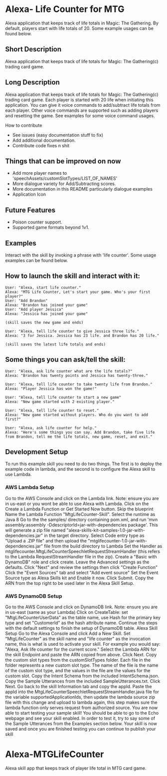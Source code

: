 # Alexa- Life Counter for MTG
Alexa application that keeps track of life totals in Magic: The Gathering.  By default, players start with life totals of 20.  Some example usages can be found below.

## Short Description
Alexa application that keeps track of life totals for Magic:  The Gathering(c) trading card game.

## Long Description
Alexa application that keeps track of life totals for Magic:  The Gathering(c) trading card game.  Each player is started with 20 life when initiating this application.  You can give it voice commands to add/subtract life totals from each player.  Other voice commands are supported such as adding players and resetting the game.  See examples for some voice command usages.

How to contribute
- See issues (easy documentation stuff to fix)
- Add additional documentation.
- Contribute code fixes n shit

## Things that can be improved on now
- Add more player names to 'speechAssets/customSlotTypes/LIST_OF_NAMES'
- More dialogue variety for Add/Subtracting scores.
- More documentation in this README particularly dialogue examples
- Application Icon

## Future Features

- Poison counter support.
- Supported game formats beyond 1v1.

## Examples

Interact with the skill by invoking a phrase with 'life counter'.  Some usage examples can be found below.

## How to launch the skill and interact with it:
    User: "Alexa, start life counter."
    Alexa: "MTG Life Counter, Let's start your game. Who's your first player?"
    User: "Add Brandon"
    Alexa: "Brandon has joined your game"
    User: "Add player Jessica"
    Alexa: "Jessica has joined your game"

    (skill saves the new game and ends)

    User: "Alexa, tell life counter to give Jessica three life."
    Alexa: "3 for Jessica. Jessica has 23 life. and Brandon has 20 life."

    (skill saves the latest life totals and ends)

## Some things you can ask/tell the skill:
    User: "Alexa, ask life counter what are the life totals?"
    Alexa: "Brandon has twenty points and Jessica has twenty-three."

    User: "Alexa, tell life counter to take twenty life from Brandon."
    Alexa: "Player Jessica has won the game!"

    User: "Alexa, tell life counter to start a new game"
    Alexa: "New game started with 2 existing player."

    User: "Alexa, tell life counter to reset."
    Alexa: "New game started without players. Who do you want to add first?"

    User: "Alexa, ask life counter for help."
    Alexa: "Here's some things you can say. Add Brandon, take five life from Brandon, tell me the life totals, new game, reset, and exit."

## Development Setup

To run this example skill you need to do two things. The first is to deploy the example code in lambda, and the second is to configure the Alexa skill to use Lambda.

### AWS Lambda Setup
Go to the AWS Console and click on the Lambda link. Note: ensure you are in us-east or you wont be able to use Alexa with Lambda.
Click on the Create a Lambda Function or Get Started Now button.
Skip the blueprint
Name the Lambda Function "MtgLifeCounter-Skill".
Select the runtime as Java 8
Go to the the samples/ directory containing pom.xml, and run 'mvn assembly:assembly -DdescriptorId=jar-with-dependencies package'. This will generate a zip file named "alexa-skills-kit-samples-1.0-jar-with-dependencies.jar" in the target directory.
Select Code entry type as "Upload a .ZIP file" and then upload the "mtglifecounter-1.0-jar-with-dependencies.jar" file from the build directory to Lambda
Set the Handler as mtglifecounter.MtgLifeCounterSpeechletRequestStreamHandler (this refers to the Lambda RequestStreamHandler file in the zip).
Create a "Basic with DynamoDB" role and click create.
Leave the Advanced settings as the defaults.
Click "Next" and review the settings then click "Create Function"
Click the "Event Sources" tab and select "Add event source"
Set the Event Source type as Alexa Skills kit and Enable it now. Click Submit.
Copy the ARN from the top right to be used later in the Alexa Skill Setup.

### AWS DynamoDB Setup
Go to the AWS Console and click on DynamoDB link. Note: ensure you are in us-east (same as your Lambda)
Click on CreateTable: set "MtgLifeCounterUserData" as the table name, use Hash for the primary key type and set "CustomerId" as the hash attribute name.
Continue the steps with the default settings to finish the setup of DynamoDB table.
Alexa Skill Setup
Go to the Alexa Console and click Add a New Skill.
Set "MtgLifeCounter" as the skill name and "life counter" as the invocation name, this is what is used to activate your skill. For example you would say: "Alexa, Ask life counter for the current score."
Select the Lambda ARN for the skill Endpoint and paste the ARN copied from above. Click Next.
Copy the custom slot types from the customSlotTypes folder. Each file in the folder represents a new custom slot type. The name of the file is the name of the custom slot type, and the values in the file are the values for the custom slot.
Copy the Intent Schema from the included IntentSchema.json.
Copy the Sample Utterances from the included SampleUtterances.txt. Click Next.
Go back to the skill Information tab and copy the appId. Paste the appId into the MtgLifeCounterSpeechletRequestStreamHandler.java file for the variable supportedApplicationIds, then update the lambda source zip file with this change and upload to lambda again, this step makes sure the lambda function only serves request from authorized source.
You are now able to start testing your sample skill! You should be able to go to the Echo webpage and see your skill enabled.
In order to test it, try to say some of the Sample Utterances from the Examples section below.
Your skill is now saved and once you are finished testing you can continue to publish your skill

# Alexa-MTGLifeCounter
Alexa skill app that keeps track of player life total in MTG card game.

